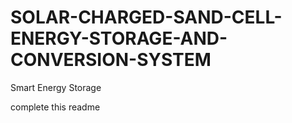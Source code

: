 # SOLAR-CHARGED-SAND-CELL-ENERGY-STORAGE-AND-CONVERSION-SYSTEM
Smart Energy Storage

complete this readme
